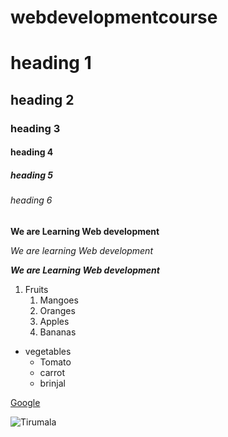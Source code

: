 # webdevelopmentcourse
# heading 1
## heading 2
### heading 3
#### heading 4
##### heading 5
###### heading 6
**We are Learning Web development**

*We are learning Web development*

***We are Learning Web development*** 

1. Fruits
    1. Mangoes
    2. Oranges
    3. Apples
    4. Bananas
* vegetables
    * Tomato
    * carrot
    * brinjal


[Google](https://www.google.com/)

![Tirumala](https://www.thenewsminute.com/sites/default/files/Tirumala_Venkateswara_temple_entrance_Nikhil%20B%20-%20Wikimedia%20Commons1200x800.jpg)
    
